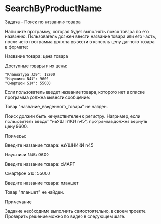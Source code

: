 # SearchByProductName
Задача - Поиск по названию товара

Напишите программу, которая будет выполнять поиск товара по его названию. Пользователь должен ввести название товара или его часть, после чего программа должна вывести в консоль цену данного товара в формате:

Название товара: цена товара

Доступные товары и их цены:

    "Клавиатура JZ9": 19200
    "Наушники N45": 9600
    "Смартфон S10": 55000

Если пользователь введет название товара, которого нет в списке, программа должна вывести сообщение:

Товар "название_введенного_товара" не найден.

Поиск должен быть нечувствителен к регистру. Например, если пользователь введет "наУШНИКИ n45", программа должна вернуть цену 9600.

Примеры:

Введите название товара: наУШНИКИ n45

Наушники N45: 9600

Введите название товара: сМАРТ

Смартфон S10: 55000

Введите название товара: планшет

Товар "планшет" не найден.

Примечание:

Задание необходимо выполнить самостоятельно, в своем проекте.
Проверить решение можно по видео в следующем шаге.

